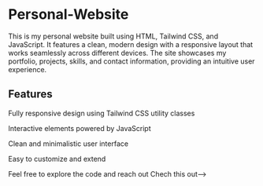 # Personal-Website
This is my personal website built using HTML, Tailwind CSS, and JavaScript. It features a clean, modern design with a responsive layout that works seamlessly across different devices. The site showcases my portfolio, projects, skills, and contact information, providing an intuitive user experience.

## Features
Fully responsive design using Tailwind CSS utility classes

Interactive elements powered by JavaScript

Clean and minimalistic user interface

Easy to customize and extend

Feel free to explore the code and reach out
Chech this out-->
